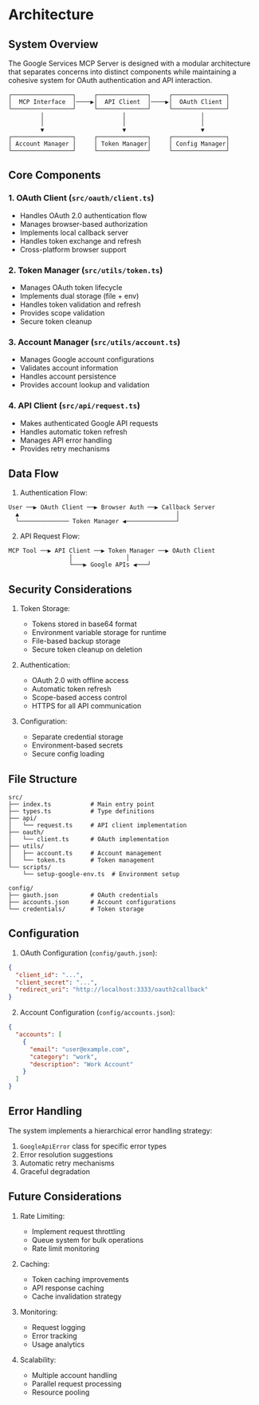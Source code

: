 # Architecture

## System Overview

The Google Services MCP Server is designed with a modular architecture that separates concerns into distinct components while maintaining a cohesive system for OAuth authentication and API interaction.

```
┌─────────────────┐     ┌──────────────┐     ┌───────────────┐
│  MCP Interface  │────▶│  API Client  │────▶│  OAuth Client │
└─────────────────┘     └──────────────┘     └───────────────┘
         │                      │                     │
         │                      │                     │
         ▼                      ▼                     ▼
┌─────────────────┐     ┌──────────────┐     ┌───────────────┐
│ Account Manager │     │ Token Manager│     │ Config Manager│
└─────────────────┘     └──────────────┘     └───────────────┘
```

## Core Components

### 1. OAuth Client (`src/oauth/client.ts`)
- Handles OAuth 2.0 authentication flow
- Manages browser-based authorization
- Implements local callback server
- Handles token exchange and refresh
- Cross-platform browser support

### 2. Token Manager (`src/utils/token.ts`)
- Manages OAuth token lifecycle
- Implements dual storage (file + env)
- Handles token validation and refresh
- Provides scope validation
- Secure token cleanup

### 3. Account Manager (`src/utils/account.ts`)
- Manages Google account configurations
- Validates account information
- Handles account persistence
- Provides account lookup and validation

### 4. API Client (`src/api/request.ts`)
- Makes authenticated Google API requests
- Handles automatic token refresh
- Manages API error handling
- Provides retry mechanisms

## Data Flow

1. Authentication Flow:
```
User ──▶ OAuth Client ──▶ Browser Auth ──▶ Callback Server
  ▲                                            │
  └────────────── Token Manager ◀──────────────┘
```

2. API Request Flow:
```
MCP Tool ──▶ API Client ──▶ Token Manager ──▶ OAuth Client
                 │               │
                 └───▶ Google APIs ◀───┘
```

## Security Considerations

1. Token Storage:
   - Tokens stored in base64 format
   - Environment variable storage for runtime
   - File-based backup storage
   - Secure token cleanup on deletion

2. Authentication:
   - OAuth 2.0 with offline access
   - Automatic token refresh
   - Scope-based access control
   - HTTPS for all API communication

3. Configuration:
   - Separate credential storage
   - Environment-based secrets
   - Secure config loading

## File Structure

```
src/
├── index.ts           # Main entry point
├── types.ts           # Type definitions
├── api/
│   └── request.ts     # API client implementation
├── oauth/
│   └── client.ts      # OAuth implementation
├── utils/
│   ├── account.ts     # Account management
│   └── token.ts       # Token management
└── scripts/
    └── setup-google-env.ts  # Environment setup

config/
├── gauth.json         # OAuth credentials
├── accounts.json      # Account configurations
└── credentials/       # Token storage
```

## Configuration

1. OAuth Configuration (`config/gauth.json`):
```json
{
  "client_id": "...",
  "client_secret": "...",
  "redirect_uri": "http://localhost:3333/oauth2callback"
}
```

2. Account Configuration (`config/accounts.json`):
```json
{
  "accounts": [
    {
      "email": "user@example.com",
      "category": "work",
      "description": "Work Account"
    }
  ]
}
```

## Error Handling

The system implements a hierarchical error handling strategy:

1. `GoogleApiError` class for specific error types
2. Error resolution suggestions
3. Automatic retry mechanisms
4. Graceful degradation

## Future Considerations

1. Rate Limiting:
   - Implement request throttling
   - Queue system for bulk operations
   - Rate limit monitoring

2. Caching:
   - Token caching improvements
   - API response caching
   - Cache invalidation strategy

3. Monitoring:
   - Request logging
   - Error tracking
   - Usage analytics

4. Scalability:
   - Multiple account handling
   - Parallel request processing
   - Resource pooling
